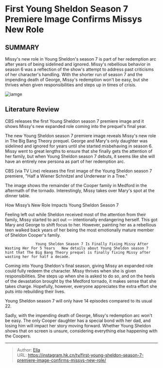 # First Young Sheldon Season 7 Premiere Image Confirms Missys New Role


## SUMMARY 



  Missy&#39;s new role in Young Sheldon&#39;s season 7 is part of her redemption arc after years of being sidelined and ignored.   Missy&#39;s rebellious behavior in season 6 was a reflection of the show&#39;s attempt to address past criticisms of her character&#39;s handling.   With the shorter run of season 7 and the impending death of George, Missy&#39;s redemption won&#39;t be easy, but she thrives when given responsibilities and steps up in times of crisis.  

![iamge](https://static1.srcdn.com/wordpress/wp-content/uploads/2023/03/missy-at-home-in-young-sheldon-season-6.jpg)

## Literature Review
CBS releases the first Young Sheldon season 7 premiere image and it shows Missy&#39;s new expanded role coming into the prequel&#39;s final year. 




The new Young Sheldon season 7 premiere image reveals Missy&#39;s new role in The Big Bang Theory prequel. George and Mary&#39;s only daughter was sidelined and ignored for years until she started misbehaving in season 6. Missy went to great lengths to ensure that she finally gets the attention of her family, but when Young Sheldon season 7 debuts, it seems like she will have an entirely new persona as part of her redemption arc.




CBS (via TV Line) releases the first image of the Young Sheldon season 7 premiere, &#34;Half a Wiener Schnitzel and Underwear in a Tree.&#34;

          

The image shows the remainder of the Cooper family in Medford in the aftermath of the tornado. Interestingly, Missy takes over Mary&#39;s spot at the dinner table.


 How Missy’s New Role Impacts Young Sheldon Season 7 
          

Feeling left out while Sheldon received most of the attention from their family, Missy started to act out — intentionally endangering herself. This got Mary and George to shift focus to her. However, painting her as a rebellious teen walked back years of her being the most emotionally mature member of Sheldon Cooper&#39;s family. 




                  Young Sheldon Season 7 Is Finally Fixing Missy After Wasting Her For 5 Years   New details about Young Sheldon season 7 hint that The Big Bang Theory prequel is finally fixing Missy after wasting her for half a decade.     

Coming into Young Sheldon&#39;s final season, giving Missy an expanded role could fully redeem the character. Missy thrives when she is given responsibilities. She steps up when she is asked to do so, and on the heels of the devastation brought by the Medford tornado, it makes sense that she takes charge. Hopefully, however, everyone appreciates the extra effort she puts into rebuilding their lives.



Young Sheldon season 7 will only have 14 episodes compared to its usual 22.




Sadly, with the impending death of George, Missy&#39;s redemption arc won&#39;t be easy. The only Cooper daughter has a special bond with her dad, and losing him will impact her story moving forward. Whether Young Sheldon shows that on screen is unsure, considering everything else happening with the Coopers.






---

> Author: [Ella](https://instagram.hk.cn/)  
> URL: https://instagram.hk.cn/tv/first-young-sheldon-season-7-premiere-image-confirms-missys-new-role/  


